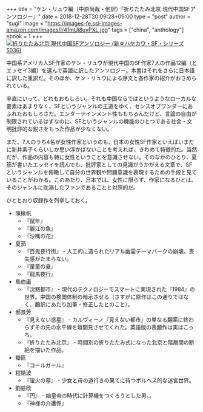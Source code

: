+++
title = "ケン・リュウ編（中原尚哉・他訳）『折りたたみ北京 現代中国SFアンソロジー』"
date = 2018-12-28T20:09:28+09:00
type = "post"
author = "sugi"
image = "https://images-fe.ssl-images-amazon.com/images/I/41mUj8uyPXL.jpg"
tags = ["china", "anthology"]
ebook = 1
+++
<a href="http://www.amazon.co.jp/exec/obidos/ASIN/4153350362/chezsugi-22/ref=nosim/" name="amazletlink" target="_blank"><img src="https://images-fe.ssl-images-amazon.com/images/I/41mUj8uyPXL.jpg" alt="折りたたみ北京 現代中国SFアンソロジー (新☆ハヤカワ・SF・シリーズ 5036)" style="border: none;" class="alignleft" /></a>

中国系アメリカ人SF作家のケン・リュウが現代中国のSF作家7人の作品12編（とエッセイ3編）を選んで英語に訳したアンソロジー。本書はそれをさらに日本語に訳した重訳だ。そのほか、ケン・リュウによる序文と各作家の紹介がおさめられている。

率直にいって、どれもおもしろい。それも中国ならではというようなローカルな要素はあまりなく、SFというジャンルの王道をゆく、センスオブワンダーにあふれたおもしろさだ。エンターテインメント性ももちろんだけど、言論の自由が制限されているはずなのに、SFというジャンルの機能のひとつである社会・文明批評的な鋭さをもった作品が少なくない。

また、7人のうち4名が女性作家というのも、日本の女性SF作家といえばいまだに新井素子くらいしか思い浮かばないことを考えれば、きわめて特徴的だ。当然だが、作品の内容も特に女性ということを意識させない。そのなかのひとり、夏笳が書いたエッセイを読んでも、批評家としての見識がうかがえる文章で、SFというジャンルを俯瞰して自分の世界観や問題意識を表現するための手段と見ていることがわかる。このあたり、日本では、女性に限らず、作家になるひとは、そのジャンルに耽溺したファンであることと対照的だ。

ひととおり収録作を列挙しておく。

- 陳楸帆
  - 『鼠年』
  - 『麗江の魚』
  - 『沙嘴の花』 
- 夏笳
  - 『百鬼夜行街』 - 人工的に造られたリアル幽霊テーマパークの崩壊。喪失感がたまらない。
  - 『童童の夏』 
  - 『龍馬夜行』
- 馬伯庸
  - 『沈黙都市』 - 現代のテクノロジーでスマートに実現された『1984』の世界。中国の検閲体制の暗示させる（さすがに原作はこの通りではなく、飜訳にあたり加筆・修正したとのこと）。
- 郝景芳
  - 『見えない惑星』 - カルヴィーノ『見えない都市』の単なる翻案に終わらずその先の水平線を垣間見させてくれた。英語版の表題作は実はこっち。
  - 『折りたたみ北京』 - 時間別の折りたたみ式になった北京と階層間の断絶を描いた作品。
- 糖匪
  - 『コールガール』
- 程婧波
  - 『蛍火の墓』 - 少女と母の道行きの果てに待つボルヘス的な迷宮世界。
- 劉慈欣
  - 『円』 - 始皇帝の時代に計算機をつくろうとした男。。
  - 『神様の介護係』 

